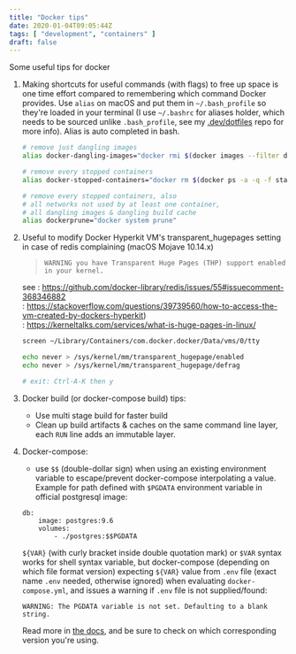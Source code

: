 ```yaml
---
title: "Docker tips"
date: 2020-01-04T09:05:44Z
tags: [ "development", "containers" ]
draft: false
---
```


Some useful tips for docker

1. Making shortcuts for useful commands (with flags) to free up space is one time effort compared to remembering which command Docker provides. Use `alias` on macOS and put them in `~/.bash_profile` so they're loaded in your terminal (I use `~/.bashrc` for aliases holder, which needs to be sourced unlike `.bash_profile`, see my [.dev/dotfiles](https://github.com/oleng/.dev/tree/master/dotfiles) repo for more info). Alias is auto completed in bash.    

    ```bash
    # remove just dangling images
    alias docker-dangling-images="docker rmi $(docker images --filter dangling=true)"
    
    # remove every stopped containers
    alias docker-stopped-containers="docker rm $(docker ps -a -q -f status=exited)"
    
    # remove every stopped containers, also
    # all networks not used by at least one container, 
    # all dangling images & dangling build cache
    alias dockerprune="docker system prune"
    ```

2. Useful to modify Docker Hyperkit VM's transparent_hugepages setting in case of redis complaining (macOS Mojave 10.14.x)    
 
   > `WARNING you have Transparent Huge Pages (THP) support enabled in your kernel.`

   see
   : https://github.com/docker-library/redis/issues/55#issuecomment-368346882     
   : https://stackoverflow.com/questions/39739560/how-to-access-the-vm-created-by-dockers-hyperkit)     
   : https://kerneltalks.com/services/what-is-huge-pages-in-linux/
    
    ```bash    
    screen ~/Library/Containers/com.docker.docker/Data/vms/0/tty

    echo never > /sys/kernel/mm/transparent_hugepage/enabled
    echo never > /sys/kernel/mm/transparent_hugepage/defrag
    
    # exit: Ctrl-A-K then y
    ```
3. Docker build (or docker-compose build) tips:

    - Use multi stage build for faster build
    - Clean up build artifacts & caches on the same command line layer, each `RUN` line adds an immutable layer.

4. Docker-compose:

    - use `$$` (double-dollar sign) when using an existing environment variable to escape/prevent docker-compose interpolating a value.     
    Example for path defined with `$PGDATA` environment variable in official postgresql image:     
    
    ```
    db:
        image: postgres:9.6
        volumes:
            - ./postgres:$$PGDATA
    ```        
    
    `${VAR}` (with curly bracket inside double quotation mark) or `$VAR` syntax works for shell syntax variable, but docker-compose (depending on which file format version) expecting `${VAR}` value from `.env` file (exact name `.env` needed, otherwise ignored) when evaluating `docker-compose.yml`, and issues a warning if `.env` file is not supplied/found:    
    
    ```
    WARNING: The PGDATA variable is not set. Defaulting to a blank string.
    ```
    Read more in [the docs](https://docs.docker.com/compose/compose-file/#variable-substitution), and be sure to check on which corresponding version you're using.
